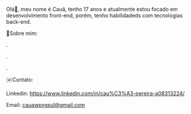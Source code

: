 Olá👋, meu nome é Cauã, tenho 17 anos e atualmente estou focado em desenvolvimento front-end, porém, tenho habilidadeds com tecnologias back-end.

📌Sobre mim:

.

.

.

✉️Contato:

Linkedin: https://www.linkedin.com/in/cau%C3%A3-pereira-a08313224/

Email: cauawpvgsul@gmail.com

